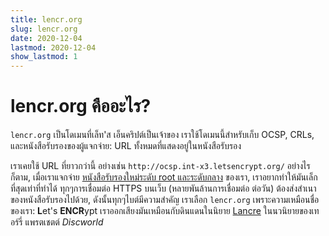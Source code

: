 ```yaml
---
title: lencr.org
slug: lencr.org
date: 2020-12-04
lastmod: 2020-12-04
show_lastmod: 1
---
```



# lencr.org คืออะไร?

`lencr.org` เป็นโดเมนที่เล็ท'ส เอ็นคริปต์เป็นเจ้าของ เราใช้โดเมนนี้สำหรับเก็บ OCSP, CRLs, และหนังสือรับรองของผู้แจกจ่าย: URL ทั้งหมดที่แสดงอยู่ในหนังสือรับรอง

เราเคยใช้ URL ที่ยาวกว่านี้ อย่างเช่น `http://ocsp.int-x3.letsencrypt.org/` อย่างไรก็ตาม, เมื่อเราแจกจ่าย [หนังสือรับรองใหม่ระดับ root และระดับกลาง][1] ของเรา, เราอยากทำให้มันเล็กที่สุดเท่าที่ทำได้ ทุกๆการเชื่อมต่อ HTTPS บนเว็บ (หลายพันล้านการเชื่อมต่อ ต่อวัน) ต้องส่งสำเนาของหนังสือรับรองไปด้วย, ดังนั้นทุกๆไบต์มีความสำคัญ เราเลือก `lencr.org` เพราะความเหมือนชื่อของเรา: **L**et's **ENCR**ypt เราออกเสียงมันเหมือนกับดินแดนในนิยาย [Lancre][] ในนวนิยายของเทอร์รี่ แพรตเชตต์ _Discworld_

[1]: https://letsencrypt.org/2020/09/17/new-root-and-intermediates.html
[Lancre]: https://discworld.fandom.com/wiki/Lancre
